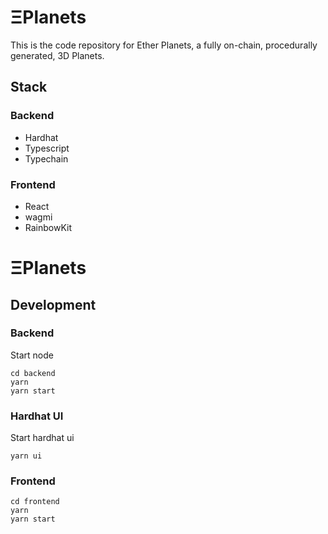 # ΞPlanets

This is the code repository for Ether Planets, a fully on-chain, procedurally generated, 3D Planets. 

## Stack

### Backend

- Hardhat
- Typescript
- Typechain

### Frontend

- React
- wagmi
- RainbowKit

# ΞPlanets

## Development

### Backend

Start node

```
cd backend
yarn
yarn start
```

### Hardhat UI

Start hardhat ui

```
yarn ui
```

### Frontend

```
cd frontend
yarn
yarn start
```

